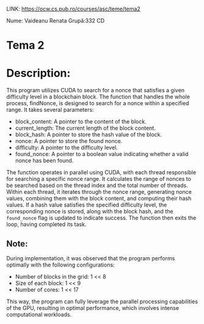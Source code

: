LINK: https://ocw.cs.pub.ro/courses/asc/teme/tema2

Nume: Vaideanu Renata
Grupă:332 CD

# Tema 2

# Description:
This program utilizes CUDA to search for a nonce that satisfies a given difficulty level in a blockchain block.
The function that handles the whole process, findNonce, is designed to search for a nonce within a specified range. 
It takes several parameters:

* block_content: A pointer to the content of the block.
* current_length: The current length of the block content.
* block_hash: A pointer to store the hash value of the block.
* nonce: A pointer to store the found nonce.
* difficulty: A pointer to the difficulty level.
* found_nonce: A pointer to a boolean value indicating whether a valid nonce has been found.

The function operates in parallel using CUDA, with each thread responsible for searching a specific nonce range. It calculates the range of nonces to be searched based on the thread index and the total number of threads. Within each thread, it iterates through the nonce range, generating nonce values, combining them with the block content, and computing their hash values. If a hash value satisfies the specified difficulty level, the corresponding nonce is stored, along with the block hash, and the `found_nonce` flag is updated to indicate success. The function then exits the loop, having completed its task.
 
## Note: 
During implementation, it was observed that the program performs optimally with the following configurations:
 * Number of blocks in the grid: 1 << 8
 * Size of each block: 1 << 9
 * Number of cores: 1 << 17

This way, the program can fully leverage the parallel processing capabilities of the GPU, resulting in optimal
performance, which involves intense computational workloads.